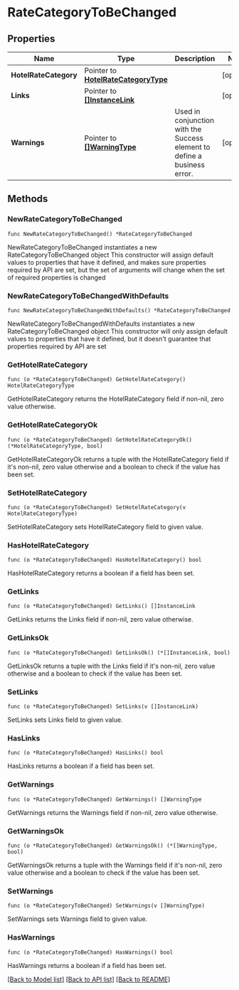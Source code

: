 # RateCategoryToBeChanged

## Properties

Name | Type | Description | Notes
------------ | ------------- | ------------- | -------------
**HotelRateCategory** | Pointer to [**HotelRateCategoryType**](HotelRateCategoryType.md) |  | [optional] 
**Links** | Pointer to [**[]InstanceLink**](InstanceLink.md) |  | [optional] 
**Warnings** | Pointer to [**[]WarningType**](WarningType.md) | Used in conjunction with the Success element to define a business error. | [optional] 

## Methods

### NewRateCategoryToBeChanged

`func NewRateCategoryToBeChanged() *RateCategoryToBeChanged`

NewRateCategoryToBeChanged instantiates a new RateCategoryToBeChanged object
This constructor will assign default values to properties that have it defined,
and makes sure properties required by API are set, but the set of arguments
will change when the set of required properties is changed

### NewRateCategoryToBeChangedWithDefaults

`func NewRateCategoryToBeChangedWithDefaults() *RateCategoryToBeChanged`

NewRateCategoryToBeChangedWithDefaults instantiates a new RateCategoryToBeChanged object
This constructor will only assign default values to properties that have it defined,
but it doesn't guarantee that properties required by API are set

### GetHotelRateCategory

`func (o *RateCategoryToBeChanged) GetHotelRateCategory() HotelRateCategoryType`

GetHotelRateCategory returns the HotelRateCategory field if non-nil, zero value otherwise.

### GetHotelRateCategoryOk

`func (o *RateCategoryToBeChanged) GetHotelRateCategoryOk() (*HotelRateCategoryType, bool)`

GetHotelRateCategoryOk returns a tuple with the HotelRateCategory field if it's non-nil, zero value otherwise
and a boolean to check if the value has been set.

### SetHotelRateCategory

`func (o *RateCategoryToBeChanged) SetHotelRateCategory(v HotelRateCategoryType)`

SetHotelRateCategory sets HotelRateCategory field to given value.

### HasHotelRateCategory

`func (o *RateCategoryToBeChanged) HasHotelRateCategory() bool`

HasHotelRateCategory returns a boolean if a field has been set.

### GetLinks

`func (o *RateCategoryToBeChanged) GetLinks() []InstanceLink`

GetLinks returns the Links field if non-nil, zero value otherwise.

### GetLinksOk

`func (o *RateCategoryToBeChanged) GetLinksOk() (*[]InstanceLink, bool)`

GetLinksOk returns a tuple with the Links field if it's non-nil, zero value otherwise
and a boolean to check if the value has been set.

### SetLinks

`func (o *RateCategoryToBeChanged) SetLinks(v []InstanceLink)`

SetLinks sets Links field to given value.

### HasLinks

`func (o *RateCategoryToBeChanged) HasLinks() bool`

HasLinks returns a boolean if a field has been set.

### GetWarnings

`func (o *RateCategoryToBeChanged) GetWarnings() []WarningType`

GetWarnings returns the Warnings field if non-nil, zero value otherwise.

### GetWarningsOk

`func (o *RateCategoryToBeChanged) GetWarningsOk() (*[]WarningType, bool)`

GetWarningsOk returns a tuple with the Warnings field if it's non-nil, zero value otherwise
and a boolean to check if the value has been set.

### SetWarnings

`func (o *RateCategoryToBeChanged) SetWarnings(v []WarningType)`

SetWarnings sets Warnings field to given value.

### HasWarnings

`func (o *RateCategoryToBeChanged) HasWarnings() bool`

HasWarnings returns a boolean if a field has been set.


[[Back to Model list]](../README.md#documentation-for-models) [[Back to API list]](../README.md#documentation-for-api-endpoints) [[Back to README]](../README.md)


